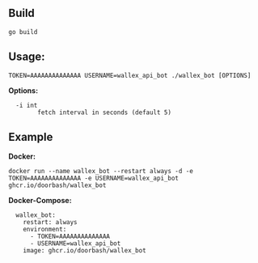 ## Build
```
go build
```

## Usage:
```
TOKEN=AAAAAAAAAAAAAA USERNAME=wallex_api_bot ./wallex_bot [OPTIONS]
```

**Options:**
```
  -i int
        fetch interval in seconds (default 5)
```
## Example
**Docker:**
```
docker run --name wallex_bot --restart always -d -e TOKEN=AAAAAAAAAAAAAA -e USERNAME=wallex_api_bot ghcr.io/doorbash/wallex_bot
```
**Docker-Compose:**
```
  wallex_bot:
    restart: always
    environment:
      - TOKEN=AAAAAAAAAAAAAA
      - USERNAME=wallex_api_bot
    image: ghcr.io/doorbash/wallex_bot
```